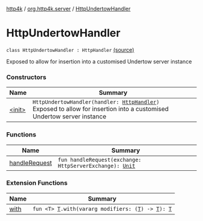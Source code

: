 [http4k](../../index.md) / [org.http4k.server](../index.md) / [HttpUndertowHandler](./index.md)

# HttpUndertowHandler

`class HttpUndertowHandler : HttpHandler` [(source)](https://github.com/http4k/http4k/blob/master/http4k-server-undertow/src/main/kotlin/org/http4k/server/Undertow.kt#L21)

Exposed to allow for insertion into a customised Undertow server instance

### Constructors

| Name | Summary |
|---|---|
| [&lt;init&gt;](-init-.md) | `HttpUndertowHandler(handler: `[`HttpHandler`](../../org.http4k.core/-http-handler.md)`)`<br>Exposed to allow for insertion into a customised Undertow server instance |

### Functions

| Name | Summary |
|---|---|
| [handleRequest](handle-request.md) | `fun handleRequest(exchange: HttpServerExchange): `[`Unit`](https://kotlinlang.org/api/latest/jvm/stdlib/kotlin/-unit/index.html) |

### Extension Functions

| Name | Summary |
|---|---|
| [with](../../org.http4k.core/with.md) | `fun <T> `[`T`](../../org.http4k.core/with.md#T)`.with(vararg modifiers: (`[`T`](../../org.http4k.core/with.md#T)`) -> `[`T`](../../org.http4k.core/with.md#T)`): `[`T`](../../org.http4k.core/with.md#T) |
